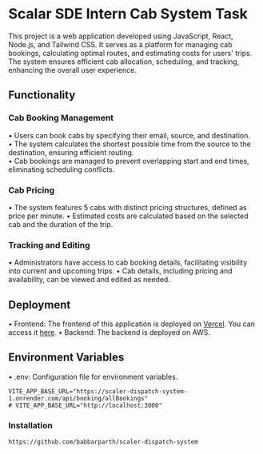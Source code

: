 # Scalar SDE Intern Cab System Task

This project is a web application developed using JavaScript, React, Node.js, and Tailwind CSS. It serves as a platform for managing cab bookings, calculating optimal routes, and estimating costs for users' trips. The system ensures efficient cab allocation, scheduling, and tracking, enhancing the overall user experience.

## Functionality

### Cab Booking Management
•⁠  ⁠Users can book cabs by specifying their email, source, and destination. <br>
•⁠  ⁠The system calculates the shortest possible time from the source to the destination, ensuring efficient routing. <br>
•⁠  ⁠Cab bookings are managed to prevent overlapping start and end times, eliminating scheduling conflicts.

### Cab Pricing
•⁠  ⁠The system features 5 cabs with distinct pricing structures, defined as price per minute.
•⁠  ⁠Estimated costs are calculated based on the selected cab and the duration of the trip.

### Tracking and Editing
•⁠  ⁠Administrators have access to cab booking details, facilitating visibility into current and upcoming trips.
•⁠  ⁠Cab details, including pricing and availability, can be viewed and edited as needed.

## Deployment

•⁠  ⁠Frontend: The frontend of this application is deployed on [Vercel](https://vercel.com/). You can access it [here](frontend-vercel-url).
•⁠  ⁠Backend: The backend is deployed on AWS. 

## Environment Variables
•⁠  ⁠.env: Configuration file for environment variables.

```
VITE_APP_BASE_URL="https://scaler-dispatch-system-1.onrender.com/api/booking/allBookings"
# VITE_APP_BASE_URL="http://localhost:3000"
```
### Installation


```
https://github.com/babbarparth/scaler-dispatch-system
```
